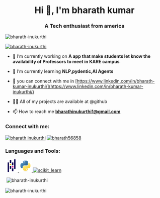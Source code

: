<h1 align="center">Hi 👋, I'm bharath kumar</h1>
<h3 align="center">A Tech enthusiast from america</h3>

<p align="left"> <img src="https://komarev.com/ghpvc/?username=bharath-inukurthi&label=Profile%20views&color=0e75b6&style=flat" alt="bharath-inukurthi" /> </p>

<p align="left"> <a href="https://github.com/ryo-ma/github-profile-trophy"><img src="https://github-profile-trophy.vercel.app/?username=bharath-inukurthi" alt="bharath-inukurthi" /></a> </p>

- 🔭 I’m currently working on **A app that make students let know the availability of Professors to meet in KARE campus**

- 🌱 I’m currently learning **NLP,pydentic,AI Agents**

- 👯 you can connect with me in [https://www.linkedin.com/in/bharath-kumar-inukurthi/](https://www.linkedin.com/in/bharath-kumar-inukurthi/)

- 👨‍💻 All of my projects are available at @github

- 📫 How to reach me **bharathinukurthi1@gmail.com**

<h3 align="left">Connect with me:</h3>
<p align="left">
<a href="https://linkedin.com/in/bharath inukurthi" target="blank"><img align="center" src="https://raw.githubusercontent.com/rahuldkjain/github-profile-readme-generator/master/src/images/icons/Social/linked-in-alt.svg" alt="bharath inukurthi" height="30" width="40" /></a>
<a href="https://instagram.com/bharath56858" target="blank"><img align="center" src="https://raw.githubusercontent.com/rahuldkjain/github-profile-readme-generator/master/src/images/icons/Social/instagram.svg" alt="bharath56858" height="30" width="40" /></a>
</p>

<h3 align="left">Languages and Tools:</h3>
<p align="left"> <a href="https://pandas.pydata.org/" target="_blank" rel="noreferrer"> <img src="https://raw.githubusercontent.com/devicons/devicon/2ae2a900d2f041da66e950e4d48052658d850630/icons/pandas/pandas-original.svg" alt="pandas" width="40" height="40"/> </a> <a href="https://www.python.org" target="_blank" rel="noreferrer"> <img src="https://raw.githubusercontent.com/devicons/devicon/master/icons/python/python-original.svg" alt="python" width="40" height="40"/> </a> <a href="https://scikit-learn.org/" target="_blank" rel="noreferrer"> <img src="https://upload.wikimedia.org/wikipedia/commons/0/05/Scikit_learn_logo_small.svg" alt="scikit_learn" width="40" height="40"/> </a> </p>

<p>&nbsp;<img align="center" src="https://github-readme-stats.vercel.app/api?username=bharath-inukurthi&show_icons=true&locale=en" alt="bharath-inukurthi" /></p>

<p><img align="center" src="https://github-readme-streak-stats.herokuapp.com/?user=bharath-inukurthi&" alt="bharath-inukurthi" /></p>
